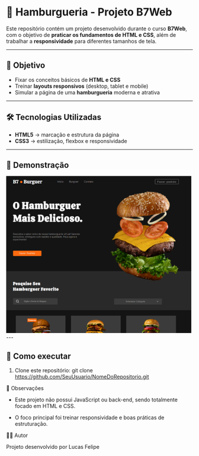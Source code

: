 # 🍔 Hamburgueria - Projeto B7Web

Este repositório contém um projeto desenvolvido durante o curso **B7Web**, com o objetivo de **praticar os fundamentos de HTML e CSS**, além de trabalhar a **responsividade** para diferentes tamanhos de tela.  

---

## 🎯 Objetivo
- Fixar os conceitos básicos de **HTML e CSS**  
- Treinar **layouts responsivos** (desktop, tablet e mobile)  
- Simular a página de uma **hamburgueria** moderna e atrativa  

---

## 🛠️ Tecnologias Utilizadas
- **HTML5** → marcação e estrutura da página  
- **CSS3** → estilização, flexbox e responsividade  

---

## 📸 Demonstração

<img src="assets/imgs/demonstração.png" alt="Preview do Projeto" width="500">
---

## 🚀 Como executar
1. Clone este repositório:
   git clone https://github.com/SeuUsuario/NomeDoRepositorio.git

📌 Observações

- Este projeto não possui JavaScript ou back-end, sendo totalmente focado em HTML e CSS.

- O foco principal foi treinar responsividade e boas práticas de estruturação.

👨‍💻 Autor

Projeto desenvolvido por Lucas Felipe
